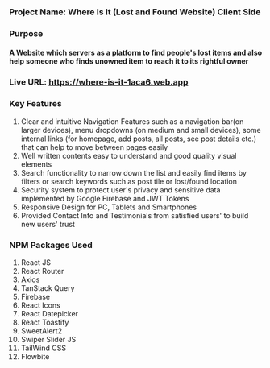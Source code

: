 ### Project Name: Where Is It (Lost and Found Website) Client Side

### Purpose
#### A Website which servers as a platform to find people's lost items and also help someone who finds unowned item to reach it to its rightful owner

### Live URL: https://where-is-it-1aca6.web.app

### Key Features
1. Clear and intuitive Navigation Features such as a navigation bar(on larger devices), menu dropdowns (on medium and small devices), some internal links (for homepage, add posts, all posts, see post details etc.) that can help to move between pages easily
2. Well written contents easy to understand and good quality visual elements
3. Search functionality to narrow down the list and easily find items by filters or search keywords such as post tile or lost/found location
4. Security system to protect user's privacy and sensitive data implemented by Google Firebase and JWT Tokens
5. Responsive Design for PC, Tablets and Smartphones
6. Provided Contact Info and Testimonials from satisfied users' to build new users' trust

### NPM Packages Used
1. React JS
2. React Router
3. Axios
4. TanStack Query
5. Firebase
6. React Icons
7. React Datepicker
8. React Toastify
9. SweetAlert2
10. Swiper Slider JS
11. TailWind CSS
12. Flowbite

